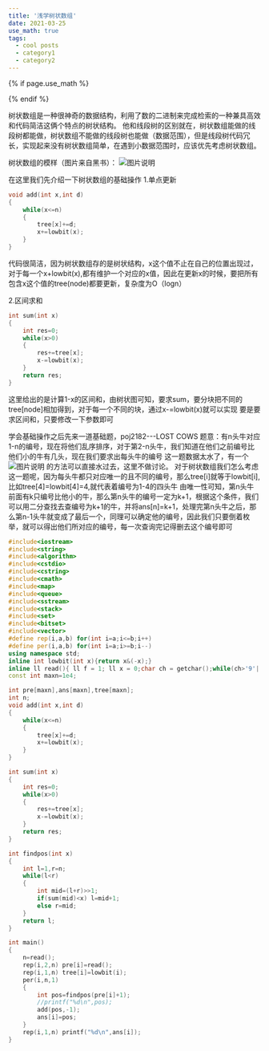 ```yaml
---
title: '浅学树状数组'
date: 2021-03-25
use_math: true
tags:
  - cool posts
  - category1
  - category2
---
```

{% if page.use_math %}  
<script type="text/javascript" id="MathJax-script" async  
  src="https://cdn.jsdelivr.net/npm/mathjax@3/es5/tex-mml-chtml.js">  
</script>  
<script>  
  MathJax = {  
    tex: {  
      inlineMath: [['$', '$'], ['\\(', '\\)']],  
      displayMath: [['$$', '$$'], ['\\[', '\\]']],  
      processEscapes: true  
    }  
  };  
</script>  
{% endif %}

树状数组是一种很神奇的数据结构，利用了数的二进制来完成检索的一种兼具高效和代码简洁这俩个特点的树状结构。
他和线段树的区别就在，树状数组能做的线段树都能做，树状数组不能做的线段树也能做（数据范围），但是线段树代码冗长，实现起来没有树状数组简单，在遇到小数据范围时，应该优先考虑树状数组。

树状数组的模样（图片来自黑书）：
![图片说明](https://uploadfiles.nowcoder.com/images/20210325/283784256_1616640085229/6A6376CD031E229B7105B10C9EC49504 "图片标题") 

在这里我们先介绍一下树状数组的基础操作
1.单点更新
```cpp
void add(int x,int d)
{
	while(x<=n)
	{
		tree[x]+=d;
		x+=lowbit(x);
	}
}
```
代码很简洁，因为树状数组存的是树状结构，x这个值不止在自己的位置出现过，对于每一个x+lowbit(x),都有维护一个对应的x值，因此在更新x的时候，要把所有包含x这个值的tree(node)都要更新，复杂度为O（logn）

2.区间求和
```cpp
int sum(int x)
{
	int res=0;
	while(x>0)
	{
		res+=tree[x];
		x-=lowbit(x);
	}
	return res;
}
```
这里给出的是计算1-x的区间和，由树状图可知，要求sum，要分块把不同的tree[node]相加得到，对于每一个不同的块，通过x-=lowbit(x)就可以实现
要是要求区间和，只要修改一下参数即可

学会基础操作之后先来一道基础题，poj2182---LOST COWS
题意：有n头牛对应1-n的编号，现在将他们乱序排序，对于第2-n头牛，我们知道在他们之前编号比他们小的牛有几头，现在我们要求出每头牛的编号
这一题数据太水了，有一个![图片说明](https://www.nowcoder.com/equation?tex=n%5E%7B2%7D "图片标题") 的方法可以直接水过去，这里不做讨论。
对于树状数组我们怎么考虑这一题呢，因为每头牛都只对应唯一的且不同的编号，那么tree[i]就等于lowbit[i],
比如tree[4]=lowbit[4]=4,就代表着编号为1-4的四头牛
由唯一性可知，第n头牛前面有k只编号比他小的牛，那么第n头牛的编号一定为k+1，根据这个条件，我们可以用二分查找去查编号为k+1的牛，并将ans[n]=k+1，处理完第n头牛之后，那么第n-1头牛就变成了最后一个，同理可以确定他的编号，因此我们只要倒着枚举，就可以得出他们所对应的编号，每一次查询完记得删去这个编号即可
```cpp
#include<iostream>
#include<string>
#include<algorithm>
#include<cstdio>
#include<cstring>
#include<cmath>
#include<map>
#include<queue>
#include<sstream>
#include<stack>
#include<set>
#include<bitset>
#include<vector>
#define rep(i,a,b) for(int i=a;i<=b;i++)
#define per(i,a,b) for(int i=a;i>=b;i--)
using namespace std;
inline int lowbit(int x){return x&(-x);}
inline ll read(){ ll f = 1; ll x = 0;char ch = getchar();while(ch>'9'||ch<'0') {if(ch=='-') f=-1; ch = getchar();}while(ch>='0'&&ch<='9') x = (x<<3) + (x<<1) + ch - '0',  ch = getchar();return x*f; }
const int maxn=1e4;

int pre[maxn],ans[maxn],tree[maxn];
int n;
void add(int x,int d)
{
	while(x<=n)
	{
		tree[x]+=d;
		x+=lowbit(x);
	}
}

int sum(int x)
{
	int res=0;
	while(x>0)
	{
		res+=tree[x];
		x-=lowbit(x);
	}
	return res;
}

int findpos(int x)
{
	int l=1,r=n;
	while(l<r)
	{
		int mid=(l+r)>>1;
		if(sum(mid)<x) l=mid+1;
		else r=mid;
	}
	return l;
}

int main()
{
	n=read();
	rep(i,2,n) pre[i]=read();
	rep(i,1,n) tree[i]=lowbit(i);
	per(i,n,1)
	{
		int pos=findpos(pre[i]+1);
		//printf("%d\n",pos);
		add(pos,-1);
		ans[i]=pos;
	} 
	rep(i,1,n) printf("%d\n",ans[i]);
}
